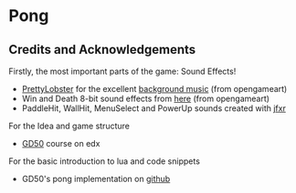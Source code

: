 # Pong

## Credits and Acknowledgements

Firstly, the most important parts of the game: Sound Effects!

- [PrettyLobster](https://opengameart.org/users/prettylobster) for the excellent [background music](https://opengameart.org/content/srstrnc-by-prettylobster) (from opengameart)
- Win and Death 8-bit sound effects from [here](https://opengameart.org/content/oldschool-win-and-die-jump-and-run-sounds) (from opengameart)
- PaddleHit, WallHit, MenuSelect and PowerUp sounds created with [jfxr](https://jfxr.frozenfractal.com/#)

For the Idea and game structure

- [GD50](https://www.edx.org/course/cs50s-introduction-to-game-development) course on edx

For the basic introduction to lua and code snippets

- GD50's pong implementation on [github](https://github.com/games50/pong/)
